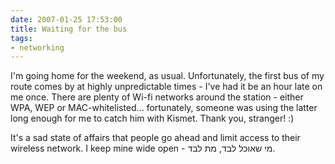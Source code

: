 ```yaml
---
date: 2007-01-25 17:53:00
title: Waiting for the bus
tags:
- networking
---
```


I'm going home for the weekend, as usual. Unfortunately, the first bus of my
route comes by at highly unpredictable times - I've had it be an hour late on
me once. There are plenty of Wi-fi networks around the station - either WPA,
WEP or MAC-whitelisted... fortunately, someone was using the latter long enough
for me to catch him with Kismet. Thank you, stranger! :)

It's a sad state of affairs that people go ahead and limit access to their
wireless network. I keep mine wide open - מי שאוכל לבד, מת לבד.
